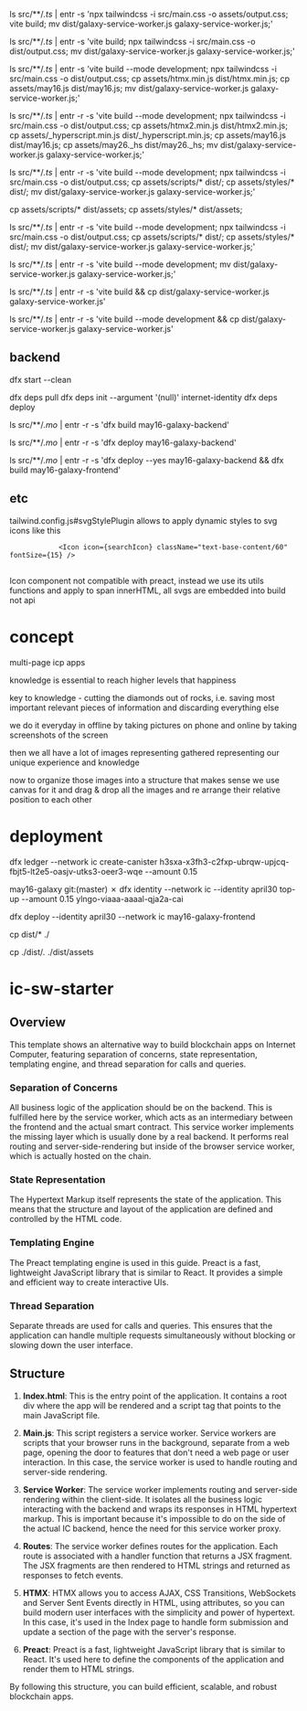 ls src/**/*.ts* | entr -s 'npx tailwindcss -i src/main.css -o assets/output.css; vite build; mv dist/galaxy-service-worker.js galaxy-service-worker.js;'

ls src/**/*.ts* | entr -s 'vite build; npx tailwindcss -i src/main.css -o dist/output.css; mv dist/galaxy-service-worker.js galaxy-service-worker.js;'

ls src/**/*.ts* | entr -s 'vite build --mode development; npx tailwindcss -i src/main.css -o dist/output.css; cp assets/htmx.min.js dist/htmx.min.js; cp assets/may16.js dist/may16.js; mv dist/galaxy-service-worker.js galaxy-service-worker.js;'

ls src/**/*.ts* | entr -r -s 'vite build --mode development; npx tailwindcss -i src/main.css -o dist/output.css; cp assets/htmx2.min.js dist/htmx2.min.js; cp assets/_hyperscript.min.js dist/_hyperscript.min.js; cp assets/may16.js dist/may16.js; cp assets/may26._hs dist/may26._hs; mv dist/galaxy-service-worker.js galaxy-service-worker.js;'

ls src/**/*.ts* | entr -r -s 'vite build --mode development; npx tailwindcss -i src/main.css -o dist/output.css; cp assets/scripts/* dist/; cp assets/styles/* dist/; mv dist/galaxy-service-worker.js galaxy-service-worker.js;'

cp assets/scripts/* dist/assets; cp assets/styles/* dist/assets;

ls src/**/*.ts* | entr -r -s 'vite build --mode development; npx tailwindcss -i src/main.css -o dist/output.css; cp assets/scripts/* dist/; cp assets/styles/* dist/; mv dist/galaxy-service-worker.js galaxy-service-worker.js;'

ls src/**/*.ts* | entr -r -s 'vite build --mode development; mv dist/galaxy-service-worker.js galaxy-service-worker.js;'

ls src/**/*.ts* | entr -r -s 'vite build && cp dist/galaxy-service-worker.js galaxy-service-worker.js'

ls src/**/*.ts* | entr -r -s 'vite build --mode development && cp dist/galaxy-service-worker.js galaxy-service-worker.js'

## backend

dfx start --clean

dfx deps pull
dfx deps init --argument '(null)' internet-identity
dfx deps deploy

ls src/**/*.mo* | entr -r -s 'dfx build may16-galaxy-backend'

ls src/**/*.mo* | entr -r -s 'dfx deploy may16-galaxy-backend'

ls src/**/*.mo* | entr -r -s 'dfx deploy --yes may16-galaxy-backend && dfx build may16-galaxy-frontend'

## etc

tailwind.config.js#svgStylePlugin allows to apply dynamic styles to svg icons like this

                <Icon icon={searchIcon} className="text-base-content/60" fontSize={15} />

##
Icon component not compatible with preact, instead we use its utils functions and apply to span innerHTML, all svgs are embedded into build not api 

# concept

multi-page icp apps

knowledge is essential to reach higher levels that happiness

key to knowledge - cutting the diamonds out of rocks, i.e. saving most important relevant pieces of information and discarding everything else

we do it everyday in offline by taking pictures on phone and online by taking screenshots of the screen

then we all have a lot of images representing gathered representing our unique experience and knowledge

now to organize those images into a structure that makes sense we use canvas for it and drag & drop all the images and re arrange their relative position to each other

# deployment

dfx ledger --network ic create-canister h3sxa-x3fh3-c2fxp-ubrqw-upjcq-fbjt5-lt2e5-oasjv-utks3-oeer3-wqe --amount 0.15

may16-galaxy git:(master) ✗ dfx identity --network ic --identity april30 top-up --amount 0.15 ylngo-viaaa-aaaal-qja2a-cai

dfx deploy --identity april30 --network ic may16-galaxy-frontend

cp dist/* ./

cp ./dist/*.* ./dist/assets

# ic-sw-starter

## Overview

This template shows an alternative way to build blockchain apps on Internet Computer, featuring separation of concerns, state representation, templating engine, and thread separation for calls and queries.

### Separation of Concerns

All business logic of the application should be on the backend. This is fulfilled here by the service worker, which acts as an intermediary between the frontend and the actual smart contract. This service worker implements the missing layer which is usually done by a real backend. It performs real routing and server-side-rendering but inside of the browser service worker, which is actually hosted on the chain.

### State Representation

The Hypertext Markup itself represents the state of the application. This means that the structure and layout of the application are defined and controlled by the HTML code.

### Templating Engine

The Preact templating engine is used in this guide. Preact is a fast, lightweight JavaScript library that is similar to React. It provides a simple and efficient way to create interactive UIs.

### Thread Separation

Separate threads are used for calls and queries. This ensures that the application can handle multiple requests simultaneously without blocking or slowing down the user interface.


## Structure

1. **Index.html**: This is the entry point of the application. It contains a root div where the app will be rendered and a script tag that points to the main JavaScript file.

2. **Main.js**: This script registers a service worker. Service workers are scripts that your browser runs in the background, separate from a web page, opening the door to features that don't need a web page or user interaction. In this case, the service worker is used to handle routing and server-side rendering.

3. **Service Worker**: The service worker implements routing and server-side rendering within the client-side. It isolates all the business logic interacting with the backend and wraps its responses in HTML hypertext markup. This is important because it's impossible to do on the side of the actual IC backend, hence the need for this service worker proxy.

4. **Routes**: The service worker defines routes for the application. Each route is associated with a handler function that returns a JSX fragment. The JSX fragments are then rendered to HTML strings and returned as responses to fetch events.

5. **HTMX**: HTMX allows you to access AJAX, CSS Transitions, WebSockets and Server Sent Events directly in HTML, using attributes, so you can build modern user interfaces with the simplicity and power of hypertext. In this case, it's used in the Index page to handle form submission and update a section of the page with the server's response.

6. **Preact**: Preact is a fast, lightweight JavaScript library that is similar to React. It's used here to define the components of the application and render them to HTML strings.

By following this structure, you can build efficient, scalable, and robust blockchain apps.

